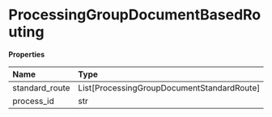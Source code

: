 # ProcessingGroupDocumentBasedRouting

**Properties**

| Name           | Type                                       | Required | Description |
| :------------- | :----------------------------------------- | :------- | :---------- |
| standard_route | List[ProcessingGroupDocumentStandardRoute] | ❌       |             |
| process_id     | str                                        | ❌       |             |

